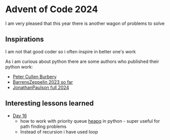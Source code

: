 # Advent of Code 2024

I am very pleased that this year there is another wagon of problems to solve

## Inspirations

I am not that good coder so i often inspire in better one's work

As i am curious about python there are some authors who published their python work:

- [Peter Cullen Burbery](https://github.com/PeterCullenBurbery/advent-of-code-002/tree/420dc67bf433fb11c1ada8f331d7f0b4587c3ef9/jupyter-notebook-python/2024)
- [BarrensZeppelin 2023 so far](https://github.com/BarrensZeppelin/adventofcode2023)
- [JonathanPaulson full 2024](https://github.com/jonathanpaulson/AdventOfCode/tree/master/2024)

## Interesting lessons learned

- [Day 16](day%2016.py)
  - how to work with priority queue [heapq](https://docs.python.org/3/library/heapq.html) in python - super useful for path finding problems
  - Instead of recursion i have used loop
  